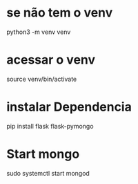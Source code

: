 # se não tem o venv
python3 -m venv venv

# acessar o venv
source venv/bin/activate

# instalar Dependencia
pip install flask flask-pymongo

# Start mongo
sudo systemctl start mongod
